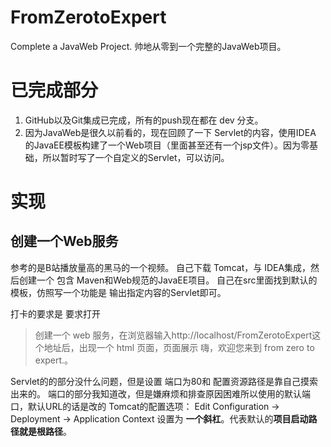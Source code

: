 # FromZerotoExpert
Complete a JavaWeb Project. 帅地从零到一个完整的JavaWeb项目。

# 已完成部分
1. GitHub以及Git集成已完成，所有的push现在都在 dev 分支。
1. 因为JavaWeb是很久以前看的，现在回顾了一下 Servlet的内容，使用IDEA 的JavaEE模板构建了一个Web项目（里面甚至还有一个jsp文件）。因为零基础，所以暂时写了一个自定义的Servlet，可以访问。

# 实现
## 创建一个Web服务
参考的是B站播放量高的黑马的一个视频。
自己下载 Tomcat，与 IDEA集成，然后创建一个 包含 Maven和Web规范的JavaEE项目。
自己在src里面找到默认的模板，仿照写一个功能是 输出指定内容的Servlet即可。

打卡的要求是 要求打开 
> 创建一个 web 服务，在浏览器输入http://localhost/FromZerotoExpert这个地址后，出现一个 html 页面，页面展示 嗨，欢迎您来到 from zero to expert.。

Servlet的的部分没什么问题，但是设置 端口为80和 配置资源路径是靠自己摸索出来的。
端口的部分我知道改，但是嫌麻烦和排查原因困难所以使用的默认端口，默认URL的话是改的 Tomcat的配置选项：
Edit Configuration -> Deployment -> Application Context 设置为 **一个斜杠**。代表默认的**项目启动路径就是根路径**。